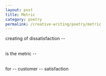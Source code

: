 ```yaml
---
layout: post
title: Metric
category: poetry
permalink: /creative-writing/poetry/metric
---
```


creating of dissatisfaction --
<br /><br />

is the metric --
<br /><br />

for -- customer -- satisfaction
<br /><br />
